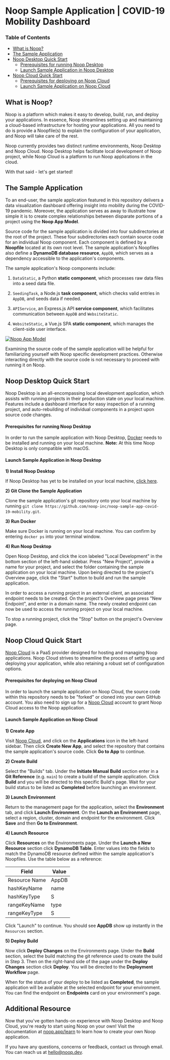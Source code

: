 # Noop Sample Application | COVID-19 Mobility Dashboard

### Table of Contents

- [What is Noop?](#what-is-noop)
- [The Sample Application](#the-sample-application)
- [Noop Desktop Quick Start](#noop-desktop-quick-start)
  - [Prerequisites for running Noop Desktop](#prerequisites-for-running-noop-desktop)
  - [Launch Sample Application in Noop Desktop](#launch-sample-application-in-noop-desktop)
- [Noop Cloud Quick Start](#noop-cloud-quick-start)
  - [Prerequisites for deploying on Noop Cloud](#prerequisites-for-deploying-on-noop-cloud)
  - [Launch Sample Application on Noop Cloud](#launch-sample-application-on-noop-cloud)

## What is Noop?

Noop is a platform which makes it easy to develop, build, run, and deploy your applications. In essence, Noop streamlines setting up and maintaining a cloud-based infrastructure for hosting your applications. All you need to do is provide a Noopfile(s) to explain the configuration of your application, and Noop will take care of the rest.

Noop currently provides two distinct runtime environments, Noop Desktop and Noop Cloud. Noop Desktop helps facilitate local development of Noop project, while Noop Cloud is a platform to run Noop applications in the cloud.

With that said - let's get started!

## The Sample Application

To an end-user, the sample application featured in this repository delivers a data visualization dashboard offering insight into mobility during the COVID-19 pandemic. Moreover, the application serves as away to illustrate how simple it is to create complex relationships between disparate portions of a project using the **Noop App Model**.

Source code for the sample application is divided into four subdirectories at the root of the project. These four subdirectories each contain source code for an individual Noop component. Each component is defined by a **Noopfile** located at its own root level. The sample application's Noopfiles also define a **DynamoDB database resource**, `AppDB`, which serves as a dependency accessible to the application's components.

The sample application's Noop components include:

1. `DataStatic`, a Python **static component**, which processes raw data files into a seed data file.

2. `SeedingTask`, a Node.js **task component**, which checks valid entries in `AppDB`, and seeds data if needed.

3. `APIService`, an Express.js API **service component**, which facilitates communication between `AppDB` and `WebsiteStatic`.

4. `WebsiteStatic`, a Vue.js SPA **static component**, which manages the client-side user interface.

[![Noop App Model](./sample-app-model.png)](./sample-app-model.png)

Examining the source code of the sample application will be helpful for familiarizing yourself with Noop specific development practices. Otherwise interacting directly with the source code is not necessary to proceed with running it on Noop.

## Noop Desktop Quick Start

Noop Desktop is an all-encompassing local development application, which assists with running projects in their production state on your local machine. Features include a dashboard interface for easy inspection of a running project, and auto-rebuilding of individual components in a project upon source code changes.

#### Prerequisites for running Noop Desktop

In order to run the sample application with Noop Desktop, [Docker](https://www.docker.com) needs to be installed and running on your local machine. **Note:** At this time Noop Desktop is only compatible with macOS.

#### Launch Sample Application in Noop Desktop

**1) Install Noop Desktop**

If Noop Desktop has yet to be installed on your local machine, [click here](https://noop.app/download).

**2) Git Clone the Sample Application**

Clone the sample application's git repository onto your local machine by running `git clone https://github.com/noop-inc/noop-sample-app-covid-19-mobility.git`.

**3) Run Docker**

Make sure Docker is running on your local machine. You can confirm by entering `docker ps` into your terminal window.

**4) Run Noop Desktop**

Open Noop Desktop, and click the icon labeled "Local Development" in the bottom section of the left-hand sidebar. Press "New Project", provide a name for your project, and select the folder containing the sample application on your local machine. Upon being directed to the project's Overview page, click the "Start" button to build and run the sample application.

In order to access a running project in an external client, an associated endpoint needs to be created. On the project's Overview page press "New Endpoint", and enter in a domain name. The newly created endpoint can now be used to access the running project on your local machine.

To stop a running project, click the "Stop" button on the project's Overview page.

## Noop Cloud Quick Start

[Noop Cloud](https://noop.app) is a PaaS provider designed for hosting and managing Noop applications. Noop Cloud strives to streamline the process of setting up and deploying your application, while also retaining a robust set of configuration options.

#### Prerequisites for deploying on Noop Cloud

In order to launch the sample application on Noop Cloud, the source code within this repository needs to be "forked" or cloned into your own GitHub account. You also need to sign up for a [Noop Cloud](https://noop.app/) account to grant Noop Cloud access to the Noop application.

#### Launch Sample Application on Noop Cloud

**1) Create App**

Visit [Noop Cloud](https://noop.app/), and click on the **Applications** icon in the left-hand sidebar. Then click **Create New App**, and select the repository that contains the sample application's source code. Click **Go to App** to continue.

**2) Create Build**

Select the "Builds" tab. Under the **Initiate Manual Build** section enter in a **Git Reference** (e.g. `main`) to create a build of the sample application. Click **Build** and you will be directed to this specific Build's page. Wait for your build status to be listed as **Completed** before launching an environment.

**3) Launch Environment**

Return to the management page for the application, select the **Environment** tab, and click **Launch Environment**. On the **Launch an Environment** page, select a region, cluster, domain and endpoint for the environment. Click **Save** and then **Go to Environment**.

**4) Launch Resource**

Click **Resources** on the Environments page. Under the **Launch a New Resource** section click **DynamoDB Table**. Enter values into the fields to match the DynamoDB resource defined within the sample application's Noopfiles. Use the table below as a reference:

| Field         | Value |
| ------------- | ----- |
| Resource Name | AppDB |
| hashKeyName   | name  |
| hashKeyType   | S     |
| rangeKeyName  | type  |
| rangeKeyType  | S     |

Click "Launch" to continue. You should see **AppDB** show up instantly in the `Resources` section.

**5) Deploy Build**

Now click **Deploy Changes** on the Environments page. Under the **Build** section, select the build matching the git reference used to create the build in Step 3. Then on the right-hand side of the page under the **Deploy Changes** section click **Deploy**. You will be directed to the **Deployment Workflow** page.

When for the status of your deploy to be listed as **Completed**, the sample application will be available at the selected endpoint for your environment. You can find the endpoint on **Endpoints** card on your environment's page.

## Additional Resource

Now that you've gotten hands-on experience with Noop Desktop and Noop Cloud, you're ready to start using Noop on your own! Visit the documentation at [noop.app/learn](https://noop.app/learn) to learn how to create your own Noop application.

If you have any questions, concerns or feedback, contact us through email. You can reach us at hello@noop.dev.
